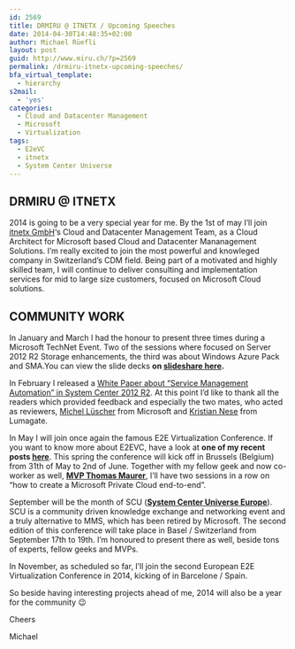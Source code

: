 ```yaml
---
id: 2569
title: DRMIRU @ ITNETX / Upcoming Speeches
date: 2014-04-30T14:48:35+02:00
author: Michael Rüefli
layout: post
guid: http://www.miru.ch/?p=2569
permalink: /drmiru-itnetx-upcoming-speeches/
bfa_virtual_template:
  - hierarchy
s2mail:
  - 'yes'
categories:
  - Cloud and Datacenter Management
  - Microsoft
  - Virtualization
tags:
  - E2eVC
  - itnetx
  - System Center Universe
---
```

## DRMIRU @ ITNETX

2014 is going to be a very special year for me. By the 1st of may I&#8217;ll join <a href="http://www.itnetx.ch/" target="_blank">itnetx GmbH</a>&#8216;s Cloud and Datacenter Management Team, as a Cloud Architect for Microsoft based Cloud and Datacenter Mananagement Solutions. I&#8217;m really excited to join the most powerful and knowleged company in Switzerland&#8217;s CDM field. Being part of a motivated and highly skilled team, I will continue to deliver consulting and implementation services for mid to large size customers, focused on Microsoft Cloud solutions.

## COMMUNITY WORK

In January and March I had the honour to present three times during a Microsoft TechNet Event. Two of the sessions where focused on Server 2012 R2 Storage enhancements, the third was about Windows Azure Pack and SMA.You can view the slide decks **on <a href="http://www.slideshare.net/drmiru" target="_blank">slideshare here</a>.**

In February I released a <a href="http://gallery.technet.microsoft.com/Service-Management-fcd75828" target="_blank">White Paper about &#8220;Service Management Automation&#8221; in System Center 2012 R2</a>. At this point I&#8217;d like to thank all the readers which provided feedback and especially the two mates, who acted as reviewers, <a href="http://www.server-talk.eu" target="_blank">Michel Lüscher</a> from Microsoft and <a href="http://kristiannese.blogspot.ch/" target="_blank">Kristian Nese</a> from Lumagate.

In May I will join once again the famous E2E Virtualization Conference. If you want to know more about E2EVC, have a look at **one of my recent posts <a href="http://www.miru.ch/why-im-consistently-returning-to-e2e-virtualization-conference/" target="_blank">here</a>**. This spring the conference will kick off in Brussels (Belgium) from 31th of May to 2nd of June. Together with my fellow geek and now co-worker as well, **<a href="http://www.thomasmaurer.ch/" target="_blank">MVP Thomas Maurer</a>**, I&#8217;ll have two sessions in a row on &#8220;how to create a Microsoft Private Cloud end-to-end&#8221;.

September will be the month of SCU (**<a href="http://www.systemcenteruniverse.ch/" target="_blank">System Center Universe Europe</a>**). SCU is a community driven knowledge exchange and networking event and a truly alternative to MMS, which has been retired by Microsoft. The second edition of this conference will take place in Basel / Switzerland from September 17th to 19th. I&#8217;m honoured to present there as well, beside tons of experts, fellow geeks and MVPs.

In November, as scheduled so far, I&#8217;ll join the second European E2E Virtualization Conference in 2014, kicking of in Barcelone / Spain.

So beside having interesting projects ahead of me, 2014 will also be a year for the community 😉

Cheers

Michael

&nbsp;